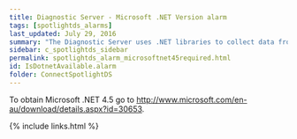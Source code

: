 ```yaml
---
title: Diagnostic Server - Microsoft .NET Version alarm
tags: [spotlightds_alarms]
last_updated: July 29, 2016
summary: "The Diagnostic Server uses .NET libraries to collect data from the machines being monitored. These libraries require at least version 4.5 of the Microsoft .NET framework."
sidebar: c_spotlightds_sidebar
permalink: spotlightds_alarm_microsoftnet45required.html
id: IsDotnetAvailable.alarm
folder: ConnectSpotlightDS
---
```



To obtain Microsoft .NET 4.5 go to <xref href="http://www.microsoft.com/en-au/download/details.aspx?id=30653" format="html" scope="external">http://www.microsoft.com/en-au/download/details.aspx?id=30653</xref>.


{% include links.html %}
